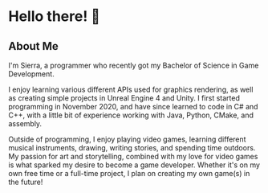 # Hello there! 👋
## About Me

I'm Sierra, a programmer who recently got my Bachelor of Science in Game Development.

I enjoy learning various different APIs used for graphics rendering, as well as creating simple projects in Unreal Engine 4 and Unity. I first started programming in November 2020, and have since learned to code in C# and C++, with a little bit of experience working with Java, Python, CMake, and assembly.

Outside of programming, I enjoy playing video games, learning different musical instruments, drawing, writing stories, and spending time outdoors. My passion for art and storytelling, combined with my love for video games is what sparked my desire to become a game developer. Whether it's on my own free time or a full-time project, I plan on creating my own game(s) in the future!

<!---
spo0pyGD/spo0pyGD is a ✨ special ✨ repository because its `README.md` (this file) appears on your GitHub profile.
You can click the Preview link to take a look at your changes.
--->
